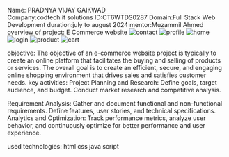 Name: PRADNYA VIJAY GAIKWAD  
Company:codtech it solutions 
ID:CT6WTDS0287
Domain:Full Stack Web Development 
duration:july to august 2024
mentor:Muzammil Ahmed 
                overview of project: E Commerce website 
 ![contact](https://github.com/user-attachments/assets/734e4afe-062a-41c6-bffb-593985ba0c20)
![profile](https://github.com/user-attachments/assets/d77d7645-1db5-447a-bc16-c0698c959d52)
![home](https://github.com/user-attachments/assets/c9a64f9a-cf5e-47ce-bc7b-29e071905c8d)
![login](https://github.com/user-attachments/assets/93226cfb-1c5f-4d75-a88f-3fa12c3174c0)
![product](https://github.com/user-attachments/assets/69c51b8c-2223-44c7-9207-0df86c92841f)
![cart](https://github.com/user-attachments/assets/117bd9e2-5f23-4699-bc74-74ac168005ce)

 objective: 
  The objective of an e-commerce website project is typically to create an online platform that facilitates the buying and selling of products or services.
The overall goal is to create an efficient, secure, and engaging online shopping environment that drives sales and satisfies customer needs.
key activities: 
Project Planning and Research: Define goals, target audience, and budget. Conduct market research and competitive analysis.

Requirement Analysis: Gather and document functional and non-functional requirements. Define features, user stories, and technical specifications.
Analytics and Optimization: Track performance metrics, analyze user behavior, and continuously optimize for better performance and user experience.

 used technologies: 
html     css      java script 
 
